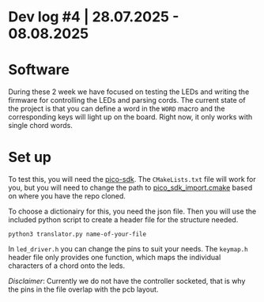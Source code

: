# Dev log #4 | 28.07.2025 - 08.08.2025

# Software
During these 2 week we have focused on testing the LEDs and writing the firmware for controlling the LEDs and parsing cords. The current state of the project is that you can define a word in the `WORD` macro and the corresponding keys will light up on the board. Right now, it only works with single chord words.

# Set up
To test this, you will need the [pico-sdk](https://github.com/raspberrypi/pico-sdk). The `CMakeLists.txt` file will work for you, but you will need to change the path to [pico_sdk_import.cmake](https://github.com/raspberrypi/pico-sdk/blob/master/external/pico_sdk_import.cmake) based on where you have the repo cloned.

To choose a dictionairy for this, you need the json file. Then you will use the included python script to create a header file for the structure needed.
```
python3 translator.py name-of-your-file
```

In `led_driver.h` you can change the pins to suit your needs. The `keymap.h` header file only provides one function, which maps the individual characters of a chord onto the leds.

*Disclaimer*: Currently we do not have the controller socketed, that is why the pins in the file overlap with the pcb layout.